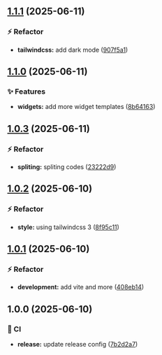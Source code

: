 ## [1.1.1](https://github.com/Bintang-Technology-Solusindo/hotelier-widgets/compare/v1.1.0...v1.1.1) (2025-06-11)

### :zap: Refactor

* **tailwindcss:** add dark mode ([907f5a1](https://github.com/Bintang-Technology-Solusindo/hotelier-widgets/commit/907f5a10926956f1c978265c0bf35b915d27ad19))

## [1.1.0](https://github.com/Bintang-Technology-Solusindo/hotelier-widgets/compare/v1.0.3...v1.1.0) (2025-06-11)

### :sparkles: Features

* **widgets:** add more widget templates ([8b64163](https://github.com/Bintang-Technology-Solusindo/hotelier-widgets/commit/8b64163daeda2e0b6855c0723dca35f15461f3f2))

## [1.0.3](https://github.com/Bintang-Technology-Solusindo/hotelier-widgets/compare/v1.0.2...v1.0.3) (2025-06-11)

### :zap: Refactor

* **spliting:** spliting codes ([23222d9](https://github.com/Bintang-Technology-Solusindo/hotelier-widgets/commit/23222d928b0f72f407f24651e84aa3b3e942f90e))

## [1.0.2](https://github.com/Bintang-Technology-Solusindo/hotelier-widgets/compare/v1.0.1...v1.0.2) (2025-06-10)

### :zap: Refactor

* **style:** using tailwindcss 3 ([8f95c11](https://github.com/Bintang-Technology-Solusindo/hotelier-widgets/commit/8f95c11dea6fd9cfa133c1a0ad0746dff1a59b2a))

## [1.0.1](https://github.com/Bintang-Technology-Solusindo/hotelier-widgets/compare/v1.0.0...v1.0.1) (2025-06-10)

### :zap: Refactor

* **development:** add vite and more ([408eb14](https://github.com/Bintang-Technology-Solusindo/hotelier-widgets/commit/408eb14fa053f20dd6c11896bf16fa4182aa94cd))

## 1.0.0 (2025-06-10)

### :repeat: CI

* **release:** update release config ([7b2d2a7](https://github.com/Bintang-Technology-Solusindo/hotelier-widgets/commit/7b2d2a75c0f9fd1ca84f2941347822a25c877ff2))
